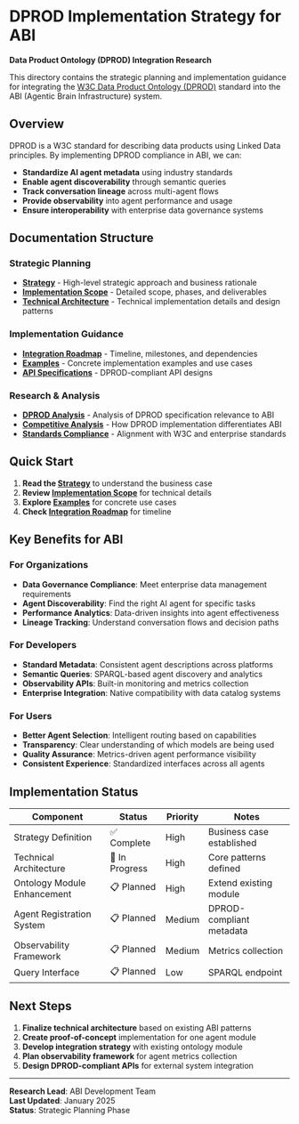 # DPROD Implementation Strategy for ABI

**Data Product Ontology (DPROD) Integration Research**

This directory contains the strategic planning and implementation guidance for integrating the [W3C Data Product Ontology (DPROD)](https://ekgf.github.io/dprod/) standard into the ABI (Agentic Brain Infrastructure) system.

## Overview

DPROD is a W3C standard for describing data products using Linked Data principles. By implementing DPROD compliance in ABI, we can:

- **Standardize AI agent metadata** using industry standards
- **Enable agent discoverability** through semantic queries
- **Track conversation lineage** across multi-agent flows
- **Provide observability** into agent performance and usage
- **Ensure interoperability** with enterprise data governance systems

## Documentation Structure

### Strategic Planning
- **[Strategy](./strategy.md)** - High-level strategic approach and business rationale
- **[Implementation Scope](./implementation-scope.md)** - Detailed scope, phases, and deliverables
- **[Technical Architecture](./technical-architecture.md)** - Technical implementation details and design patterns

### Implementation Guidance
- **[Integration Roadmap](./integration-roadmap.md)** - Timeline, milestones, and dependencies
- **[Examples](./examples/)** - Concrete implementation examples and use cases
- **[API Specifications](./api-specifications.md)** - DPROD-compliant API designs

### Research & Analysis
- **[DPROD Analysis](./dprod-analysis.md)** - Analysis of DPROD specification relevance to ABI
- **[Competitive Analysis](./competitive-analysis.md)** - How DPROD implementation differentiates ABI
- **[Standards Compliance](./standards-compliance.md)** - Alignment with W3C and enterprise standards

## Quick Start

1. **Read the [Strategy](./strategy.md)** to understand the business case
2. **Review [Implementation Scope](./implementation-scope.md)** for technical details
3. **Explore [Examples](./examples/)** for concrete use cases
4. **Check [Integration Roadmap](./integration-roadmap.md)** for timeline

## Key Benefits for ABI

### For Organizations
- **Data Governance Compliance**: Meet enterprise data management requirements
- **Agent Discoverability**: Find the right AI agent for specific tasks
- **Performance Analytics**: Data-driven insights into agent effectiveness
- **Lineage Tracking**: Understand conversation flows and decision paths

### For Developers
- **Standard Metadata**: Consistent agent descriptions across platforms
- **Semantic Queries**: SPARQL-based agent discovery and analytics
- **Observability APIs**: Built-in monitoring and metrics collection
- **Enterprise Integration**: Native compatibility with data catalog systems

### For Users
- **Better Agent Selection**: Intelligent routing based on capabilities
- **Transparency**: Clear understanding of which models are being used
- **Quality Assurance**: Metrics-driven agent performance visibility
- **Consistent Experience**: Standardized interfaces across all agents

## Implementation Status

| Component | Status | Priority | Notes |
|-----------|--------|----------|-------|
| Strategy Definition | ✅ Complete | High | Business case established |
| Technical Architecture | 🔄 In Progress | High | Core patterns defined |
| Ontology Module Enhancement | 📋 Planned | High | Extend existing module |
| Agent Registration System | 📋 Planned | Medium | DPROD-compliant metadata |
| Observability Framework | 📋 Planned | Medium | Metrics collection |
| Query Interface | 📋 Planned | Low | SPARQL endpoint |

## Next Steps

1. **Finalize technical architecture** based on existing ABI patterns
2. **Create proof-of-concept** implementation for one agent module
3. **Develop integration strategy** with existing ontology module
4. **Plan observability framework** for agent metrics collection
5. **Design DPROD-compliant APIs** for external system integration

---

**Research Lead**: ABI Development Team  
**Last Updated**: January 2025  
**Status**: Strategic Planning Phase